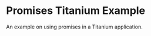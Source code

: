 Promises Titanium Example
=========================

An example on using promises in a Titanium application.
